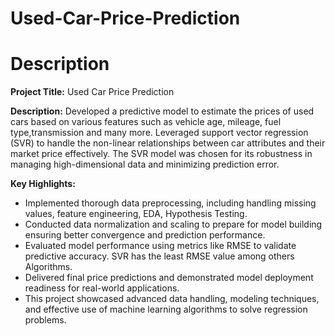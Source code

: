 # Used-Car-Price-Prediction
# Description

__Project Title:__ Used Car Price Prediction

__Description:__ Developed a predictive model to estimate the prices of used cars based on various features such as vehicle age, mileage, fuel type,transmission and many more. Leveraged support vector regression (SVR) to handle the non-linear relationships between car attributes and their market price effectively. The SVR model was chosen for its robustness in managing high-dimensional data and minimizing prediction error.

__Key Highlights:__

- Implemented thorough data preprocessing, including handling missing values, feature engineering, EDA, Hypothesis Testing.
- Conducted data normalization and scaling to prepare for model building  ensuring better convergence and prediction performance.
- Evaluated model performance using metrics like RMSE to validate predictive accuracy. SVR has the least RMSE value among others Algorithms.
- Delivered final price predictions and demonstrated model deployment readiness for real-world applications.
- This project showcased advanced data handling, modeling techniques, and effective use of machine learning algorithms to solve regression problems.
